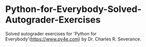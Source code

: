 # Python-for-Everybody-Solved-Autograder-Exercises
Solved autograder exercises for 'Python for Everybody'(https://www.py4e.com) by Dr. Charles R. Severance.
